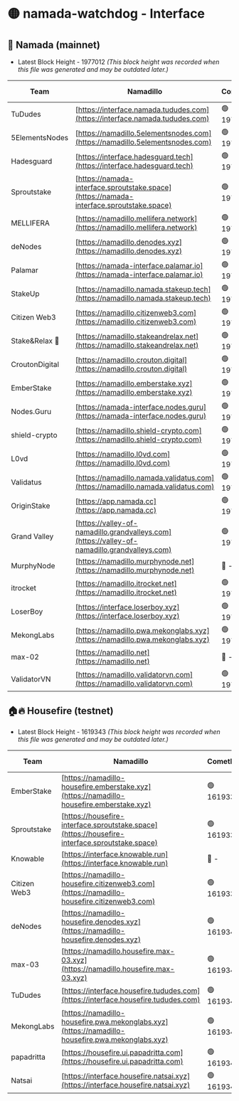 # 🟡 namada-watchdog - Interface

## 🚀 Namada (mainnet)
- Latest Block Height - 1977012 *(This block height was recorded when this file was generated and may be outdated later.)*

| Team | Namadillo | CometBFT | Indexer | MASP Indexer |
|-|-|-|-|-|
| TuDudes | [https://interface.namada.tududes.com](https://interface.namada.tududes.com) | 🟢 1976986 | 🟢 1976986 | 🟢 1976986 |
| 5ElementsNodes | [https://namadillo.5elementsnodes.com](https://namadillo.5elementsnodes.com) | 🟢 1976986 | 🟢 1976986 | 🟢 1976986 |
| Hadesguard | [https://interface.hadesguard.tech](https://interface.hadesguard.tech) | 🟢 1976987 | 🟢 1976987 | 🟢 1976987 |
| Sproutstake | [https://namada-interface.sproutstake.space](https://namada-interface.sproutstake.space) | 🟢 1976988 | 🟢 1976988 | 🟢 1976988 |
| MELLIFERA | [https://namadillo.mellifera.network](https://namadillo.mellifera.network) | 🟢 1976989 | 🟢 1976989 | 🟢 1976988 |
| deNodes | [https://namadillo.denodes.xyz](https://namadillo.denodes.xyz) | 🟢 1976990 | 🟢 1976990 | 🟢 1976990 |
| Palamar | [https://namada-interface.palamar.io](https://namada-interface.palamar.io) | 🟢 1976991 | 🟢 1976990 | 🟢 1976991 |
| StakeUp | [https://namadillo.namada.stakeup.tech](https://namadillo.namada.stakeup.tech) | 🟢 1976991 | 🟢 1976991 | 🟢 1976991 |
| Citizen Web3 | [https://namadillo.citizenweb3.com](https://namadillo.citizenweb3.com) | 🟢 1976992 | 🟢 1976992 | 🟢 1976992 |
| Stake&Relax 🦥 | [https://namadillo.stakeandrelax.net](https://namadillo.stakeandrelax.net) | 🟢 1976993 | 🟢 1976993 | 🟢 1976993 |
| CroutonDigital | [https://namadillo.crouton.digital](https://namadillo.crouton.digital) | 🟢 1976994 | 🔴 - | 🟢 1976994 |
| EmberStake | [https://namadillo.emberstake.xyz](https://namadillo.emberstake.xyz) | 🟢 1976995 | 🟢 1976995 | 🟢 1976995 |
| Nodes.Guru | [https://namada-interface.nodes.guru](https://namada-interface.nodes.guru) | 🟢 1976996 | 🟢 1976996 | 🟢 1976996 |
| shield-crypto | [https://namadillo.shield-crypto.com](https://namadillo.shield-crypto.com) | 🟢 1976997 | 🟢 1976996 | 🟢 1976997 |
| L0vd | [https://namadillo.l0vd.com](https://namadillo.l0vd.com) | 🟢 1976997 | 🟢 1976997 | 🟢 1976997 |
| Validatus | [https://namadillo.namada.validatus.com](https://namadillo.namada.validatus.com) | 🟢 1976998 | 🟢 1976998 | 🟢 1976998 |
| OriginStake | [https://app.namada.cc](https://app.namada.cc) | 🟢 1976999 | 🟢 1976999 | 🟢 1976999 |
| Grand Valley | [https://valley-of-namadillo.grandvalleys.com](https://valley-of-namadillo.grandvalleys.com) | 🟢 1976999 | 🟢 1976999 | 🟢 1976999 |
| MurphyNode | [https://namadillo.murphynode.net](https://namadillo.murphynode.net) | 🔴 - | 🔴 - | 🔴 - |
| itrocket | [https://namadillo.itrocket.net](https://namadillo.itrocket.net) | 🟢 1977009 | 🟢 1977009 | 🟢 1977009 |
| LoserBoy | [https://interface.loserboy.xyz](https://interface.loserboy.xyz) | 🟢 1977009 | 🟢 1977009 | 🟢 1977009 |
| MekongLabs | [https://namadillo.pwa.mekonglabs.xyz](https://namadillo.pwa.mekonglabs.xyz) | 🟢 1977010 | 🟢 1977010 | 🟢 1977010 |
| max-02 | [https://namadillo.net](https://namadillo.net) | 🔴 - | 🔴 - | 🔴 - |
| ValidatorVN | [https://namadillo.validatorvn.com](https://namadillo.validatorvn.com) | 🟢 1977012 | 🟢 1977012 | 🟢 1977012 |

## 🏠🔥 Housefire (testnet)
- Latest Block Height - 1619343 *(This block height was recorded when this file was generated and may be outdated later.)*

| Team | Namadillo | CometBFT | Indexer | MASP Indexer |
|-|-|-|-|-|
| EmberStake | [https://namadillo-housefire.emberstake.xyz](https://namadillo-housefire.emberstake.xyz) | 🟢 1619337 | 🟢 1619337 | 🟢 1619337 |
| Sproutstake | [https://housefire-interface.sproutstake.space](https://housefire-interface.sproutstake.space) | 🟢 1619337 | 🟢 1619337 | 🟢 1619337 |
| Knowable | [https://interface.knowable.run](https://interface.knowable.run) | 🔴 - | 🔴 - | 🔴 - |
| Citizen Web3 | [https://namadillo-housefire.citizenweb3.com](https://namadillo-housefire.citizenweb3.com) | 🟢 1619339 | 🟢 1619339 | 🟢 1619339 |
| deNodes | [https://namadillo-housefire.denodes.xyz](https://namadillo-housefire.denodes.xyz) | 🟢 1619340 | 🟢 1619340 | 🟢 1619340 |
| max-03 | [https://namadillo.housefire.max-03.xyz](https://namadillo.housefire.max-03.xyz) | 🟢 1619341 | 🟢 1619341 | 🟢 1619341 |
| TuDudes | [https://interface.housefire.tududes.com](https://interface.housefire.tududes.com) | 🟢 1619341 | 🟢 1619341 | 🟢 1619341 |
| MekongLabs | [https://namadillo-housefire.pwa.mekonglabs.xyz](https://namadillo-housefire.pwa.mekonglabs.xyz) | 🟢 1619342 | 🟢 1619342 | 🟢 1619341 |
| papadritta | [https://housefire.ui.papadritta.com](https://housefire.ui.papadritta.com) | 🟢 1619342 | 🟢 1619342 | 🟢 1619343 |
| Natsai | [https://interface.housefire.natsai.xyz](https://interface.housefire.natsai.xyz) | 🟢 1619343 | 🟢 1619343 | 🟢 1619343 |

